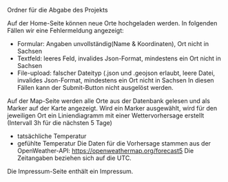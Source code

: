 Ordner für die Abgabe des Projekts

Auf der Home-Seite können neue Orte hochgeladen werden. In folgenden Fällen wir eine Fehlermeldung angezeigt:
- Formular: Angaben unvollständig(Name & Koordinaten), Ort nicht in Sachsen
- Textfeld: leeres Feld, invalides Json-Format, mindestens ein Ort nicht in Sachsen
- File-upload: falscher Dateityp (.json und .geojson erlaubt, leere Datei, invalides Json-Format, mindestens ein Ort nicht in Sachsen
In diesen Fällen kann der Submit-Button nicht ausgelöst werden.

Auf der Map-Seite werden alle Orte aus der Datenbank gelesen und als Marker auf der Karte angezeigt.
Wird ein Marker ausgewählt, wird für den jeweiligen Ort ein Liniendiagramm mit einer Wettervorhersage erstellt (Intervall 3h für die nächsten 5 Tage)
- tatsächliche Temperatur
- gefühlte Temperatur
Die Daten für die Vorhersage stammen aus der OpenWeather-API: https://openweathermap.org/forecast5
Die Zeitangaben beziehen sich auf die UTC.

Die Impressum-Seite enthält ein Impressum.
